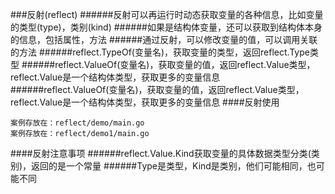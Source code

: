 ###反射(reflect)
######反射可以再运行时动态获取变量的各种信息，比如变量的类型(type)，类别(kind)
######如果是结构体变量，还可以获取到结构体本身的信息，包括属性，方法
######通过反射，可以修改变量的值，可以调用关联的方法
######reflect.TypeOf(变量名)，获取变量的类型，返回reflect.Type类型
######reflect.ValueOf(变量名)，获取变量的值，返回reflect.Value类型，reflect.Value是一个结构体类型，获取更多的变量信息
######reflect.ValueOf(变量名)，获取变量的值，返回reflect.Value类型，reflect.Value是一个结构体类型，获取更多的变量信息
####反射使用
```
案例存放在：reflect/demo/main.go
案例存放在：reflect/demo1/main.go
```
####反射注意事项
######reflect.Value.Kind获取变量的具体数据类型分类(类别)，返回的是一个常量
######Type是类型，Kind是类别，他们可能相同，也可能不同



